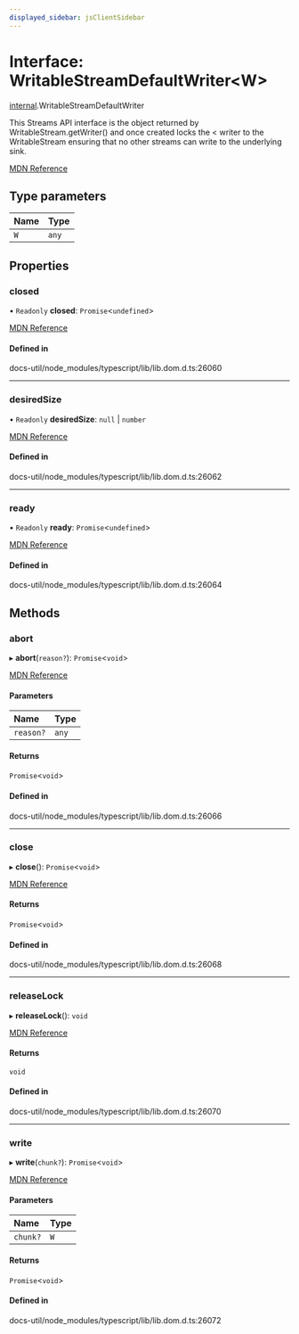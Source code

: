 ```yaml
---
displayed_sidebar: jsClientSidebar
---
```


# Interface: WritableStreamDefaultWriter<W\>

[internal](../modules/internal-10.md).WritableStreamDefaultWriter

This Streams API interface is the object returned by WritableStream.getWriter() and once created locks the < writer to the WritableStream ensuring that no other streams can write to the underlying sink.

[MDN Reference](https://developer.mozilla.org/docs/Web/API/WritableStreamDefaultWriter)

## Type parameters

| Name | Type |
| :------ | :------ |
| `W` | `any` |

## Properties

### closed

• `Readonly` **closed**: `Promise`<`undefined`\>

[MDN Reference](https://developer.mozilla.org/docs/Web/API/WritableStreamDefaultWriter/closed)

#### Defined in

docs-util/node_modules/typescript/lib/lib.dom.d.ts:26060

___

### desiredSize

• `Readonly` **desiredSize**: ``null`` \| `number`

[MDN Reference](https://developer.mozilla.org/docs/Web/API/WritableStreamDefaultWriter/desiredSize)

#### Defined in

docs-util/node_modules/typescript/lib/lib.dom.d.ts:26062

___

### ready

• `Readonly` **ready**: `Promise`<`undefined`\>

[MDN Reference](https://developer.mozilla.org/docs/Web/API/WritableStreamDefaultWriter/ready)

#### Defined in

docs-util/node_modules/typescript/lib/lib.dom.d.ts:26064

## Methods

### abort

▸ **abort**(`reason?`): `Promise`<`void`\>

[MDN Reference](https://developer.mozilla.org/docs/Web/API/WritableStreamDefaultWriter/abort)

#### Parameters

| Name | Type |
| :------ | :------ |
| `reason?` | `any` |

#### Returns

`Promise`<`void`\>

#### Defined in

docs-util/node_modules/typescript/lib/lib.dom.d.ts:26066

___

### close

▸ **close**(): `Promise`<`void`\>

[MDN Reference](https://developer.mozilla.org/docs/Web/API/WritableStreamDefaultWriter/close)

#### Returns

`Promise`<`void`\>

#### Defined in

docs-util/node_modules/typescript/lib/lib.dom.d.ts:26068

___

### releaseLock

▸ **releaseLock**(): `void`

[MDN Reference](https://developer.mozilla.org/docs/Web/API/WritableStreamDefaultWriter/releaseLock)

#### Returns

`void`

#### Defined in

docs-util/node_modules/typescript/lib/lib.dom.d.ts:26070

___

### write

▸ **write**(`chunk?`): `Promise`<`void`\>

[MDN Reference](https://developer.mozilla.org/docs/Web/API/WritableStreamDefaultWriter/write)

#### Parameters

| Name | Type |
| :------ | :------ |
| `chunk?` | `W` |

#### Returns

`Promise`<`void`\>

#### Defined in

docs-util/node_modules/typescript/lib/lib.dom.d.ts:26072
